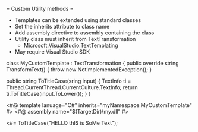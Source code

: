 = Custom Utility methods =

* Templates can be extended using standard classes
* Set the inherits attribute to class name
* Add assembly directive to assembly containing the class
* Utility class must inherit from TextTransformation
  - Microsoft.VisualStudio.TextTemplating
* May require Visual Studio SDK

class MyCustomTemplate : TextTransformation 
{
  public override string TransformText() {
    throw new NotImplementedException();
  }
  
  public string ToTitleCase(sring input) {
    TextInfo ti = Thread.CurrentThread.CurrentCulture.TextInfo;
    return ti.ToTitleCase(input.ToLower());
  }
}

<#@ template lanuage="C#" inherits="myNamespace.MyCustomTemplate" #>
<#@ assembly name="$(TargetDir)\my.dll" #>

<#= ToTitleCase("HELLO thIS is SoMe Text");
